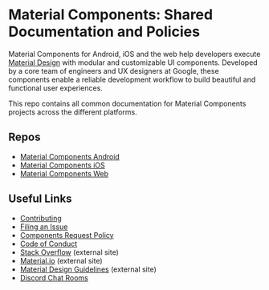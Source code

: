 # Material Components: Shared Documentation and Policies

Material Components for Android, iOS and the web help developers execute [Material Design](https://www.material.io) with modular and customizable UI components. Developed by a core team of engineers and UX designers at Google, these components enable a reliable development workflow to build beautiful and functional user experiences.

This repo contains all common documentation for Material Components projects across the different platforms.

## Repos
- [Material Components Android](https://github.com/material-components/material-components-android)
- [Material Components iOS](https://github.com/material-components/material-components-ios)
- [Material Components Web](https://github.com/material-components/material-components-web)

## Useful Links
- [Contributing](CONTRIBUTING.md)
- [Filing an Issue](ISSUE_TEMPLATE.md)
- [Components Request Policy](COMPONENTS_REQUEST_POLICY.md)
- [Code of Conduct](CODE_OF_CONDUCT.md)
- [Stack Overflow](https://stackoverflow.com/questions/tagged/material-components) (external site)
- [Material.io](https://www.material.io) (external site)
- [Material Design Guidelines](https://material.google.com) (external site)
- [Discord Chat Rooms](https://discord.gg/material-components)
